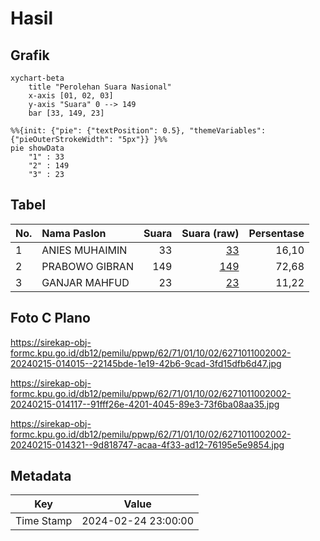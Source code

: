 # Hasil

## Grafik

```mermaid
xychart-beta
    title "Perolehan Suara Nasional"
    x-axis [01, 02, 03]
    y-axis "Suara" 0 --> 149
    bar [33, 149, 23]
```

```mermaid
%%{init: {"pie": {"textPosition": 0.5}, "themeVariables": {"pieOuterStrokeWidth": "5px"}} }%%
pie showData
    "1" : 33
    "2" : 149
    "3" : 23
```

## Tabel

| No. | Nama Paslon    | Suara | Suara (raw) | Persentase |
|:--- |:-------------- | -----:| -----------:| ----------:|
| 1   | ANIES MUHAIMIN | 33    | [33][p-1]   | 16,10      |
| 2   | PRABOWO GIBRAN | 149   | [149][p-2]  | 72,68      |
| 3   | GANJAR MAHFUD  | 23    | [23][p-3]   | 11,22      |


[p-1]: https://github.com/gigit-pemilu/pemilu-2024/blob/main/pilpres/hitung-suara/sub/62-kalimantan-tengah/sub/71-kota-palangkaraya/sub/01-pahandut/sub/1002-panarung/sub/002-tps/sub/paslon-1.txt
[p-2]: https://github.com/gigit-pemilu/pemilu-2024/blob/main/pilpres/hitung-suara/sub/62-kalimantan-tengah/sub/71-kota-palangkaraya/sub/01-pahandut/sub/1002-panarung/sub/002-tps/sub/paslon-2.txt
[p-3]: https://github.com/gigit-pemilu/pemilu-2024/blob/main/pilpres/hitung-suara/sub/62-kalimantan-tengah/sub/71-kota-palangkaraya/sub/01-pahandut/sub/1002-panarung/sub/002-tps/sub/paslon-3.txt

## Foto C Plano

https://sirekap-obj-formc.kpu.go.id/db12/pemilu/ppwp/62/71/01/10/02/6271011002002-20240215-014015--22145bde-1e19-42b6-9cad-3fd15dfb6d47.jpg

https://sirekap-obj-formc.kpu.go.id/db12/pemilu/ppwp/62/71/01/10/02/6271011002002-20240215-014117--91fff26e-4201-4045-89e3-73f6ba08aa35.jpg

https://sirekap-obj-formc.kpu.go.id/db12/pemilu/ppwp/62/71/01/10/02/6271011002002-20240215-014321--9d818747-acaa-4f33-ad12-76195e5e9854.jpg


## Metadata

| Key        | Value               |
| ---------- | ------------------- |
| Time Stamp | 2024-02-24 23:00:00 |



